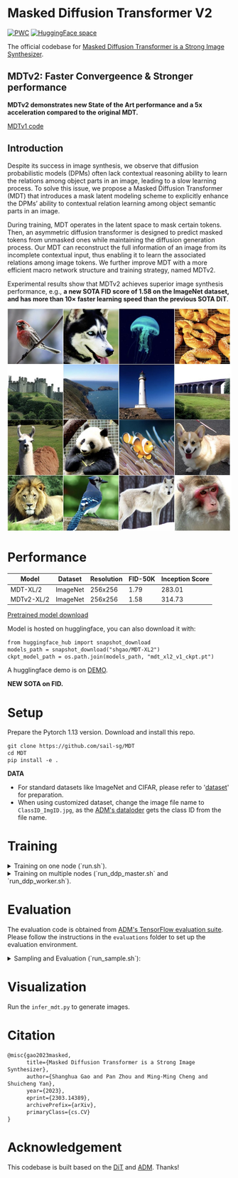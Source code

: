 # Masked Diffusion Transformer V2

[![PWC](https://img.shields.io/endpoint.svg?url=https://paperswithcode.com/badge/masked-diffusion-transformer-is-a-strong/image-generation-on-imagenet-256x256)](https://paperswithcode.com/sota/image-generation-on-imagenet-256x256?p=masked-diffusion-transformer-is-a-strong)
[![HuggingFace space](https://img.shields.io/badge/🤗-HuggingFace%20Space-cyan.svg)](https://huggingface.co/spaces/shgao/MDT)

The official codebase for [Masked Diffusion Transformer is a Strong Image Synthesizer](https://arxiv.org/abs/2303.14389).

## MDTv2: Faster Convergeence & Stronger performance
**MDTv2 demonstrates new State of the Art performance and a 5x acceleration compared to the original MDT.**

[MDTv1 code](https://github.com/sail-sg/MDT/tree/mdtv1)
## Introduction

Despite its success in image synthesis, we observe that diffusion probabilistic models (DPMs) often lack contextual reasoning ability to learn the relations among object parts in an image, leading to a slow learning process. To solve this issue, we propose a Masked Diffusion Transformer (MDT) that introduces a mask latent modeling scheme to explicitly enhance the DPMs’ ability to contextual relation learning among object semantic parts in an image. 

During training, MDT operates in the latent space to mask certain tokens. Then, an asymmetric diffusion transformer is designed to predict masked tokens from unmasked ones while maintaining the diffusion generation process. Our MDT can reconstruct the full information of an image from its incomplete contextual input, thus enabling it to learn the associated relations among image tokens. We further improve MDT with a more efficient macro network structure and training strategy, named MDTv2. 

Experimental results show that MDTv2 achieves superior image synthesis performance, e.g., **a new SOTA FID score of 1.58 on the ImageNet dataset, and has more than 10× faster learning speed than the previous SOTA DiT**. 

<img width="800" alt="image" src="figures/vis.jpg">

# Performance

| Model| Dataset |  Resolution | FID-50K | Inception Score |
|---------|----------|-----------|---------|--------|
|MDT-XL/2 | ImageNet | 256x256   | 1.79    | 283.01|
|MDTv2-XL/2 | ImageNet | 256x256 | 1.58    | 314.73|

[Pretrained model download](https://huggingface.co/shgao/MDT-XL2/tree/main)

Model is hosted on hugglingface, you can also download it with:
```
from huggingface_hub import snapshot_download
models_path = snapshot_download("shgao/MDT-XL2")
ckpt_model_path = os.path.join(models_path, "mdt_xl2_v1_ckpt.pt")
```
A hugglingface demo is on [DEMO](https://huggingface.co/spaces/shgao/MDT).

**NEW SOTA on FID.**
# Setup

Prepare the Pytorch 1.13 version. Download and install this repo.

```
git clone https://github.com/sail-sg/MDT
cd MDT
pip install -e .
```

**DATA** 
- For standard datasets like ImageNet and CIFAR, please refer to '[dataset](https://github.com/sail-sg/MDT/tree/main/datasets)' for preparation.
- When using customized dataset, change the image file name to `ClassID_ImgID.jpg`,
as the [ADM's dataloder](https://github.com/openai/guided-diffusion) gets the class ID from the file name. 

# Training

<details>
  <summary>Training on one node (`run.sh`). </summary>

```shell
export OPENAI_LOGDIR=output_mdtv2_s2
NUM_GPUS=8

MODEL_FLAGS="--image_size 256 --mask_ratio 0.30 --decode_layer 4 --model MDTv2_S_2"
DIFFUSION_FLAGS="--diffusion_steps 1000"
TRAIN_FLAGS="--batch_size 32"
DATA_PATH=/dataset/imagenet

python -m torch.distributed.launch --nproc_per_node=$NUM_GPUS scripts/image_train.py --data_dir $DATA_PATH $MODEL_FLAGS $DIFFUSION_FLAGS $TRAIN_FLAGS
```

</details>

<details>
  <summary>Training on multiple nodes (`run_ddp_master.sh` and `run_ddp_worker.sh`). </summary>

```shell
# On master:
export OPENAI_LOGDIR=output_mdtv2_xl2
MODEL_FLAGS="--image_size 256 --mask_ratio 0.30 --decode_layer 2 --model MDTv2_XL_2"
DIFFUSION_FLAGS="--diffusion_steps 1000"
TRAIN_FLAGS="--batch_size 4"
DATA_PATH=/dataset/imagenet
NUM_NODE=8
GPU_PRE_NODE=8

python -m torch.distributed.launch --master_addr=$(hostname) --nnodes=$NUM_NODE --node_rank=$RANK --nproc_per_node=$GPU_PRE_NODE --master_port=$MASTER_PORT scripts/image_train.py --data_dir $DATA_PATH $MODEL_FLAGS $DIFFUSION_FLAGS $TRAIN_FLAGS

# On workers:
export OPENAI_LOGDIR=output_mdtv2_xl2
MODEL_FLAGS="--image_size 256 --mask_ratio 0.30 --decode_layer 2 --model MDTv2_XL_2"
DIFFUSION_FLAGS="--diffusion_steps 1000"
TRAIN_FLAGS="--batch_size 4"
DATA_PATH=/dataset/imagenet
NUM_NODE=8
GPU_PRE_NODE=8

python -m torch.distributed.launch --master_addr=$MASTER_ADDR --nnodes=$NUM_NODE --node_rank=$RANK --nproc_per_node=$GPU_PRE_NODE --master_port=$MASTER_PORT scripts/image_train.py --data_dir $DATA_PATH $MODEL_FLAGS $DIFFUSION_FLAGS $TRAIN_FLAGS


```

</details>

# Evaluation

The evaluation code is obtained from [ADM's TensorFlow evaluation suite](https://github.com/openai/guided-diffusion/tree/main/evaluations).
Please follow the instructions in the `evaluations` folder to set up the evaluation environment.

<details>
  <summary>Sampling and Evaluation (`run_sample.sh`): </summary>

```shell
MODEL_PATH=output_mdtv2_xl2/mdt_xl2_v2_ckpt.pt
export OPENAI_LOGDIR=output_mdtv2_xl2_eval
NUM_GPUS=8

echo 'CFG Class-conditional sampling:'
MODEL_FLAGS="--image_size 256 --model MDTv2_XL_2 --decode_layer 4"
DIFFUSION_FLAGS="--num_sampling_steps 250 --num_samples 50000  --cfg_cond True"
echo $MODEL_FLAGS
echo $DIFFUSION_FLAGS
echo $MODEL_PATH
python -m torch.distributed.launch --nproc_per_node=$NUM_GPUS scripts/image_sample.py --model_path $MODEL_PATH $MODEL_FLAGS $DIFFUSION_FLAGS
echo $MODEL_FLAGS
echo $DIFFUSION_FLAGS
echo $MODEL_PATH
python evaluations/evaluator.py ../dataeval/VIRTUAL_imagenet256_labeled.npz $OPENAI_LOGDIR/samples_50000x256x256x3.npz

echo 'Class-conditional sampling:'
MODEL_FLAGS="--image_size 256 --model MDTv2_XL_2 --decode_layer 4"
DIFFUSION_FLAGS="--num_sampling_steps 250 --num_samples 50000"
echo $MODEL_FLAGS
echo $DIFFUSION_FLAGS
echo $MODEL_PATH
python -m torch.distributed.launch --nproc_per_node=$NUM_GPUS scripts/image_sample.py --model_path $MODEL_PATH $MODEL_FLAGS $DIFFUSION_FLAGS
echo $MODEL_FLAGS
echo $DIFFUSION_FLAGS
echo $MODEL_PATH
python evaluations/evaluator.py ../dataeval/VIRTUAL_imagenet256_labeled.npz $OPENAI_LOGDIR/samples_50000x256x256x3.npz
```

</details>

# Visualization

Run the `infer_mdt.py` to generate images.

# Citation

```
@misc{gao2023masked,
      title={Masked Diffusion Transformer is a Strong Image Synthesizer}, 
      author={Shanghua Gao and Pan Zhou and Ming-Ming Cheng and Shuicheng Yan},
      year={2023},
      eprint={2303.14389},
      archivePrefix={arXiv},
      primaryClass={cs.CV}
}
```

# Acknowledgement

This codebase is built based on the [DiT](https://github.com/facebookresearch/dit) and [ADM](https://github.com/openai/guided-diffusion). Thanks!
